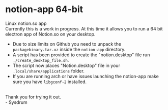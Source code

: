 # notion-app 64-bit
Linux notion.so app <br>
Currently this is a work in progress. At this time it allows you to run a 64 bit electron app of Notion.so on your desktop.
* Due to size limits on Github you need to unpack the `packagebinary.tar.xz` inside the `notion-app` directory.
* A script has been provided to create the "notion.desktop" file run `./create_desktop_file.sh`.
* The script now places "Notion.desktop" file in your `.local/share/applications` folder.
* If you are running arch or have issues launching the notion-app make sure you have `libgconf-2` installed.
<br>
Thank you for trying it out.
<br>
- Sysdrum